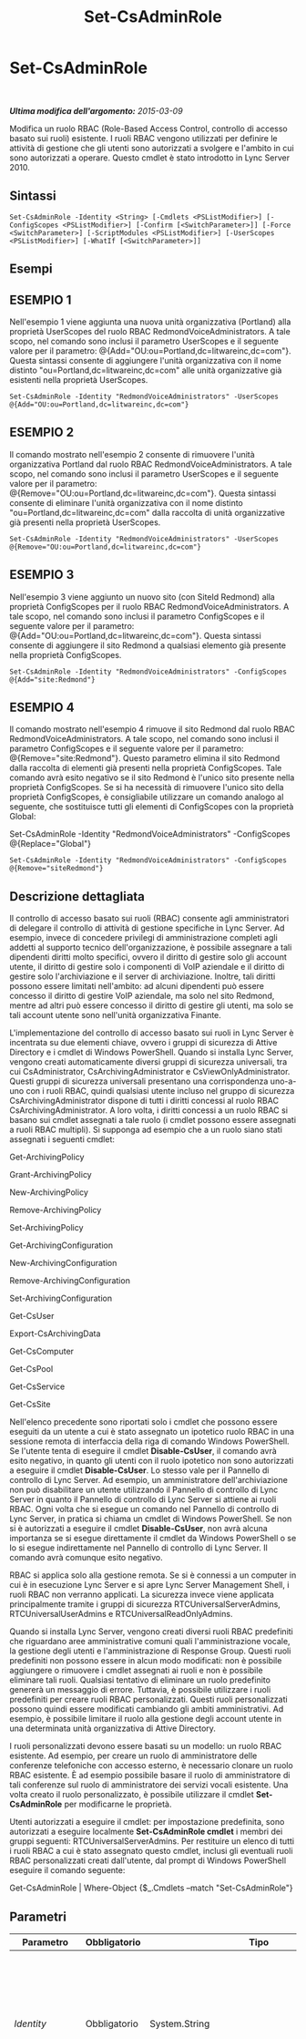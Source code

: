 ﻿---
title: Set-CsAdminRole
TOCTitle: Set-CsAdminRole
ms:assetid: ec927ce6-a37b-4876-a6df-a347404f4e84
ms:mtpsurl: https://technet.microsoft.com/it-it/library/Gg399066(v=OCS.15)
ms:contentKeyID: 49302394
ms.date: 08/24/2015
mtps_version: v=OCS.15
ms.translationtype: HT
---

# Set-CsAdminRole

 

_**Ultima modifica dell'argomento:** 2015-03-09_

Modifica un ruolo RBAC (Role-Based Access Control, controllo di accesso basato sui ruoli) esistente. I ruoli RBAC vengono utilizzati per definire le attività di gestione che gli utenti sono autorizzati a svolgere e l'ambito in cui sono autorizzati a operare. Questo cmdlet è stato introdotto in Lync Server 2010.

## Sintassi

    Set-CsAdminRole -Identity <String> [-Cmdlets <PSListModifier>] [-ConfigScopes <PSListModifier>] [-Confirm [<SwitchParameter>]] [-Force <SwitchParameter>] [-ScriptModules <PSListModifier>] [-UserScopes <PSListModifier>] [-WhatIf [<SwitchParameter>]]

## Esempi

## ESEMPIO 1

Nell'esempio 1 viene aggiunta una nuova unità organizzativa (Portland) alla proprietà UserScopes del ruolo RBAC RedmondVoiceAdministrators. A tale scopo, nel comando sono inclusi il parametro UserScopes e il seguente valore per il parametro: @{Add="OU:ou=Portland,dc=litwareinc,dc=com"}. Questa sintassi consente di aggiungere l'unità organizzativa con il nome distinto "ou=Portland,dc=litwareinc,dc=com" alle unità organizzative già esistenti nella proprietà UserScopes.

    Set-CsAdminRole -Identity "RedmondVoiceAdministrators" -UserScopes @{Add="OU:ou=Portland,dc=litwareinc,dc=com"}

## ESEMPIO 2

Il comando mostrato nell'esempio 2 consente di rimuovere l'unità organizzativa Portland dal ruolo RBAC RedmondVoiceAdministrators. A tale scopo, nel comando sono inclusi il parametro UserScopes e il seguente valore per il parametro: @{Remove="OU:ou=Portland,dc=litwareinc,dc=com"}. Questa sintassi consente di eliminare l'unità organizzativa con il nome distinto "ou=Portland,dc=litwareinc,dc=com" dalla raccolta di unità organizzative già presenti nella proprietà UserScopes.

    Set-CsAdminRole -Identity "RedmondVoiceAdministrators" -UserScopes @{Remove="OU:ou=Portland,dc=litwareinc,dc=com"}

## ESEMPIO 3

Nell'esempio 3 viene aggiunto un nuovo sito (con SiteId Redmond) alla proprietà ConfigScopes per il ruolo RBAC RedmondVoiceAdministrators. A tale scopo, nel comando sono inclusi il parametro ConfigScopes e il seguente valore per il parametro: @{Add="OU:ou=Portland,dc=litwareinc,dc=com"}. Questa sintassi consente di aggiungere il sito Redmond a qualsiasi elemento già presente nella proprietà ConfigScopes.

    Set-CsAdminRole -Identity "RedmondVoiceAdministrators" -ConfigScopes @{Add="site:Redmond"}

## ESEMPIO 4

Il comando mostrato nell'esempio 4 rimuove il sito Redmond dal ruolo RBAC RedmondVoiceAdministrators. A tale scopo, nel comando sono inclusi il parametro ConfigScopes e il seguente valore per il parametro: @{Remove="site:Redmond"}. Questo parametro elimina il sito Redmond dalla raccolta di elementi già presenti nella proprietà ConfigScopes. Tale comando avrà esito negativo se il sito Redmond è l'unico sito presente nella proprietà ConfigScopes. Se si ha necessità di rimuovere l'unico sito della proprietà ConfigScopes, è consigliabile utilizzare un comando analogo al seguente, che sostituisce tutti gli elementi di ConfigScopes con la proprietà Global:

Set-CsAdminRole -Identity "RedmondVoiceAdministrators" -ConfigScopes @{Replace="Global"}

    Set-CsAdminRole -Identity "RedmondVoiceAdministrators" -ConfigScopes @{Remove="siteRedmond"}

## Descrizione dettagliata

Il controllo di accesso basato sui ruoli (RBAC) consente agli amministratori di delegare il controllo di attività di gestione specifiche in Lync Server. Ad esempio, invece di concedere privilegi di amministrazione completi agli addetti al supporto tecnico dell'organizzazione, è possibile assegnare a tali dipendenti diritti molto specifici, ovvero il diritto di gestire solo gli account utente, il diritto di gestire solo i componenti di VoIP aziendale e il diritto di gestire solo l'archiviazione e il server di archiviazione. Inoltre, tali diritti possono essere limitati nell'ambito: ad alcuni dipendenti può essere concesso il diritto di gestire VoIP aziendale, ma solo nel sito Redmond, mentre ad altri può essere concesso il diritto di gestire gli utenti, ma solo se tali account utente sono nell'unità organizzativa Finante.

L'implementazione del controllo di accesso basato sui ruoli in Lync Server è incentrata su due elementi chiave, ovvero i gruppi di sicurezza di Attive Directory e i cmdlet di Windows PowerShell. Quando si installa Lync Server, vengono creati automaticamente diversi gruppi di sicurezza universali, tra cui CsAdministrator, CsArchivingAdministrator e CsViewOnlyAdministrator. Questi gruppi di sicurezza universali presentano una corrispondenza uno-a-uno con i ruoli RBAC, quindi qualsiasi utente incluso nel gruppo di sicurezza CsArchivingAdministrator dispone di tutti i diritti concessi al ruolo RBAC CsArchivingAdministrator. A loro volta, i diritti concessi a un ruolo RBAC si basano sui cmdlet assegnati a tale ruolo (i cmdlet possono essere assegnati a ruoli RBAC multipli). Si supponga ad esempio che a un ruolo siano stati assegnati i seguenti cmdlet:

Get-ArchivingPolicy

Grant-ArchivingPolicy

New-ArchivingPolicy

Remove-ArchivingPolicy

Set-ArchivingPolicy

Get-ArchivingConfiguration

New-ArchivingConfiguration

Remove-ArchivingConfiguration

Set-ArchivingConfiguration

Get-CsUser

Export-CsArchivingData

Get-CsComputer

Get-CsPool

Get-CsService

Get-CsSite

Nell'elenco precedente sono riportati solo i cmdlet che possono essere eseguiti da un utente a cui è stato assegnato un ipotetico ruolo RBAC in una sessione remota di interfaccia della riga di comando Windows PowerShell. Se l'utente tenta di eseguire il cmdlet **Disable-CsUser**, il comando avrà esito negativo, in quanto gli utenti con il ruolo ipotetico non sono autorizzati a eseguire il cmdlet **Disable-CsUser**. Lo stesso vale per il Pannello di controllo di Lync Server. Ad esempio, un amministratore dell'archiviazione non può disabilitare un utente utilizzando il Pannello di controllo di Lync Server in quanto il Pannello di controllo di Lync Server si attiene ai ruoli RBAC. Ogni volta che si esegue un comando nel Pannello di controllo di Lync Server, in pratica si chiama un cmdlet di Windows PowerShell. Se non si è autorizzati a eseguire il cmdlet **Disable-CsUser**, non avrà alcuna importanza se si esegue direttamente il cmdlet da Windows PowerShell o se lo si esegue indirettamente nel Pannello di controllo di Lync Server. Il comando avrà comunque esito negativo.

RBAC si applica solo alla gestione remota. Se si è connessi a un computer in cui è in esecuzione Lync Server e si apre Lync Server Management Shell, i ruoli RBAC non verranno applicati. La sicurezza invece viene applicata principalmente tramite i gruppi di sicurezza RTCUniversalServerAdmins, RTCUniversalUserAdmins e RTCUniversalReadOnlyAdmins.

Quando si installa Lync Server, vengono creati diversi ruoli RBAC predefiniti che riguardano aree amministrative comuni quali l'amministrazione vocale, la gestione degli utenti e l'amministrazione di Response Group. Questi ruoli predefiniti non possono essere in alcun modo modificati: non è possibile aggiungere o rimuovere i cmdlet assegnati ai ruoli e non è possibile eliminare tali ruoli. Qualsiasi tentativo di eliminare un ruolo predefinito genererà un messaggio di errore. Tuttavia, è possibile utilizzare i ruoli predefiniti per creare ruoli RBAC personalizzati. Questi ruoli personalizzati possono quindi essere modificati cambiando gli ambiti amministrativi. Ad esempio, è possibile limitare il ruolo alla gestione degli account utente in una determinata unità organizzativa di Attive Directory.

I ruoli personalizzati devono essere basati su un modello: un ruolo RBAC esistente. Ad esempio, per creare un ruolo di amministratore delle conferenze telefoniche con accesso esterno, è necessario clonare un ruolo RBAC esistente. È ad esempio possibile basare il ruolo di amministratore di tali conferenze sul ruolo di amministratore dei servizi vocali esistente. Una volta creato il ruolo personalizzato, è possibile utilizzare il cmdlet **Set-CsAdminRole** per modificarne le proprietà.

Utenti autorizzati a eseguire il cmdlet: per impostazione predefinita, sono autorizzati a eseguire localmente **Set-CsAdminRole cmdlet** i membri dei gruppi seguenti: RTCUniversalServerAdmins. Per restituire un elenco di tutti i ruoli RBAC a cui è stato assegnato questo cmdlet, inclusi gli eventuali ruoli RBAC personalizzati creati dall'utente, dal prompt di Windows PowerShell eseguire il comando seguente:

Get-CsAdminRole | Where-Object {$\_.Cmdlets –match "Set-CsAdminRole"}

## Parametri


<table>
<colgroup>
<col style="width: 25%" />
<col style="width: 25%" />
<col style="width: 25%" />
<col style="width: 25%" />
</colgroup>
<thead>
<tr class="header">
<th>Parametro</th>
<th>Obbligatorio</th>
<th>Tipo</th>
<th>Descrizione</th>
</tr>
</thead>
<tbody>
<tr class="odd">
<td><p><em>Identity</em></p></td>
<td><p>Obbligatorio</p></td>
<td><p>System.String</p></td>
<td><p>L'identificatore univoco per il ruolo RBAC da modificare. L'identità per un ruolo RBAC deve corrispondere a quella di SamAccountName per il gruppo di sicurezza universale di Active Directory associato a tale ruolo. Ad esempio, il ruolo Help Desk ha un valore Identity uguale a CsHelpDesk e CsHelpDesk è anche il valore SamAccountName del gruppo di sicurezza di Active Directory associato a tale ruolo.</p></td>
</tr>
<tr class="even">
<td><p><em>Cmdlets</em></p></td>
<td><p>Facoltativo</p></td>
<td><p>System.Management.Automation.PSListModifier</p></td>
<td><p>Consente di specificare i cmdlet che saranno disponibili agli utenti che dispongono del ruolo RBAC. Ad esempio, per fornire accesso a un solo cmdlet (il cmdlet <strong>Export-CsArchivingData</strong>) utilizzare una sintassi analoga alla seguente:</p>
<p>-Cmdlets &quot;Export-CsArchivingData&quot;</p>
<p>La sintassi precedente sostituisce tutti gli elementi archiviati nella proprietà Cmdlets con l'unico elemento Export-CsArchivingData. Se si desidera aggiungere il cmdlet <strong>Export-CsArchivingData</strong> ai cmdlet già archiviati in tale proprietà, utilizzare invece la sintassi seguente:</p>
<p>-Cmdlets @{Add=&quot;Export-CsArchivingData&quot;}</p>
<p>È possibile aggiungere più cmdlet separandone i nomi mediante virgole:</p>
<p>-Cmdlets @{Add=&quot;Export-CsArchivingData&quot;,&quot;Invoke-CsArchivingDatabasePurge&quot;}</p>
<p>Per rimuovere un cmdlet da un ruolo, utilizzare la sintassi seguente:</p>
<p>-Cmdlets @{Remove=&quot;Export-CsArchivingData&quot;}</p></td>
</tr>
<tr class="odd">
<td><p><em>ConfigScopes</em></p></td>
<td><p>Facoltativo</p></td>
<td><p>System.Management.Automation.PSListModifier</p></td>
<td><p>Limita l'ambito del cmdlet alle impostazioni di configurazione nel sito specificato. Per limitare l'ambito del cmdlet a un singolo sito, utilizzare una sintassi analoga alla seguente: -ConfigScopes site:Redmond. Per specificare più siti, utilizzare un elenco separato da virgole: -ConfigScopes &quot;site:Redmond, &quot;site:Dublin&quot;. La proprietà ConfigScopes può anche essere impostata su &quot;global&quot;.</p>
<p>Quando si assegna un valore al parametro ConfigScopes, è necessario utilizzare il prefisso &quot;site:&quot; seguito dal valore della proprietà SiteId del sito. SiteId non corrisponde necessariamente al valore del parametro Identity o DisplayName del sito. Per stabilire il valore SiteId di un determinato sito, è possibile utilizzare un comando analogo al seguente:</p>
<p>Get-CsSite &quot;Redmond&quot; | Select-Object SiteId</p>
<p>È necessario specificare un valore per una o per entrambe le proprietà ConfigScopes e UserScopes.</p></td>
</tr>
<tr class="even">
<td><p><em>Confirm</em></p></td>
<td><p>Facoltativo</p></td>
<td><p>System.Management.Automation.SwitchParameter</p></td>
<td><p>Viene visualizzata una richiesta di conferma prima di eseguire il comando.</p></td>
</tr>
<tr class="odd">
<td><p><em>Force</em></p></td>
<td><p>Facoltativo</p></td>
<td><p>System.Management.Automation.SwitchParameter</p></td>
<td><p>Consente di non visualizzare i messaggi relativi agli errori non irreversibili che possono verificarsi durante l'esecuzione del comando.</p></td>
</tr>
<tr class="even">
<td><p><em>ScriptModules</em></p></td>
<td><p>Facoltativo</p></td>
<td><p>System.Management.Automation.PSListModifier</p></td>
<td><p>Consente di specificare una funzione all'interno di uno script di Windows PowerShell che sarà quindi disponibile agli utenti che dispongono del nuovo ruolo RBAC. Ad esempio, la sintassi seguente fornisce accesso a una funzione denominata Reset in uno script denominato UpdateDatabase.ps1 :</p>
<p>-ScriptCmdlets &quot;UpdateDatabase.ps1:Reset&quot;</p>
<p>Il comando precedente sostituisce qualsiasi script attualmente archiviato nella proprietà ScriptCmdlets con la funzione Reset e lo script UpdateDatabase.ps1. Per aggiungere questo script/funzione agli elementi attualmente archiviati nella proprietà ScriptCmdlets utilizzare la sintassi seguente:</p>
<p>-ScriptCmdlets @{Add=&quot;UpdateDatabase.ps1:Reset&quot;}</p>
<p>Per rimuovere script e funzione utilizzare la sintassi seguente:</p>
<p>-ScriptCmdlets @{Add=&quot;UpdateDatabase.ps1:Reset&quot;}</p>
<p>È possibile eliminare tutti gli elementi ScriptCmdlets assegnati a un ruolo utilizzando la sintassi seguente:</p>
<p>-ScriptCmdlets $Null</p></td>
</tr>
<tr class="odd">
<td><p><em>UserScopes</em></p></td>
<td><p>Facoltativo</p></td>
<td><p>System.Management.Automation.PSListModifier</p></td>
<td><p>Limita l'ambito del cmdlet alle attività di gestione degli utenti nell'unità organizzativa specificata. Per limitare l'ambito del cmdlet a una singola unità organizzativa, utilizzare una sintassi analoga alla seguente: -UserScopes &quot;OU:ou=Redmond,dc=litwareinc,dc=com&quot;. Per specificare più unità organizzative, utilizzare un elenco separato da virgole: -UserScopes &quot;OU:ou=Redmond,dc=litwareinc,dc=com&quot;, &quot;OU:ou=Dublin,dc=litwareinc,dc=com&quot;. Per aggiungere nuovi ambiti o rimuovere ambiti esistenti da un ruolo, utilizzare la sintassi dei modificatori di elenco di Windows PowerShell. Per informazioni dettagliate, vedere la sezione degli esempi in questo argomento della Guida.</p>
<p>È necessario specificare un valore per una o per entrambe le proprietà ConfigScopes e UserScopes.</p></td>
</tr>
<tr class="even">
<td><p><em>WhatIf</em></p></td>
<td><p>Facoltativo</p></td>
<td><p>System.Management.Automation.SwitchParameter</p></td>
<td><p>Descrive ciò che accadrebbe se si eseguisse il comando senza eseguirlo realmente.</p></td>
</tr>
</tbody>
</table>


## Tipi di input

Nessuno.

## Tipi restituiti

Il cmdlet **Set-CsAdminRole** non restituisce alcun oggetto o valore. Il cmdlet piuttosto configura le istanze dell'oggetto Microsoft.Rtc.Management.WritableConfig.Settings.Roles.Role.

